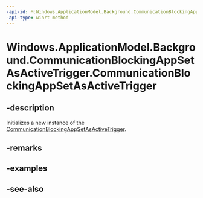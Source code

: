 ----api-id: M:Windows.ApplicationModel.Background.CommunicationBlockingAppSetAsActiveTrigger.#ctor
-api-type: winrt method
---<!-- Method syntaxpublic CommunicationBlockingAppSetAsActiveTrigger()--># Windows.ApplicationModel.Background.CommunicationBlockingAppSetAsActiveTrigger.CommunicationBlockingAppSetAsActiveTrigger## -descriptionInitializes a new instance of the [CommunicationBlockingAppSetAsActiveTrigger](communicationblockingappsetasactivetrigger.md).## -remarks## -examples## -see-also